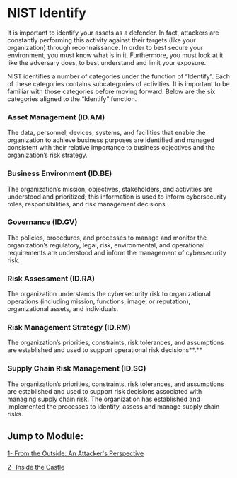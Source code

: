 NIST Identify
=============

It is important to identify your assets as a defender. In fact, attackers are
constantly performing this activity against their targets (like your
organization) through reconnaissance. In order to best secure your environment,
you must know what is in it. Furthermore, you must look at it like the adversary
does, to best understand and limit your exposure.

NIST identifies a number of categories under the function of “Identify”. Each of
these categories contains subcategories of activities. It is important to be
familiar with those categories before moving forward. Below are the six
categories aligned to the “Identify” function.

### Asset Management (ID.AM)

The data, personnel, devices, systems, and facilities that enable the
organization to achieve business purposes are identified and managed consistent
with their relative importance to business objectives and the organization’s
risk strategy.

### Business Environment (ID.BE)

The organization’s mission, objectives, stakeholders, and activities are
understood and prioritized; this information is used to inform cybersecurity
roles, responsibilities, and risk management decisions.

### Governance (ID.GV)

The policies, procedures, and processes to manage and monitor the organization’s
regulatory, legal, risk, environmental, and operational requirements are
understood and inform the management of cybersecurity risk.

### Risk Assessment (ID.RA)

The organization understands the cybersecurity risk to organizational operations
(including mission, functions, image, or reputation), organizational assets, and
individuals.

### Risk Management Strategy (ID.RM)

The organization’s priorities, constraints, risk tolerances, and assumptions are
established and used to support operational risk decisions**.**

### Supply Chain Risk Management (ID.SC)

The organization’s priorities, constraints, risk tolerances, and assumptions are
established and used to support risk decisions associated with managing supply
chain risk. The organization has established and implemented the processes to
identify, assess and manage supply chain risks.

Jump to Module:
---------------

[1- From the Outside: An Attacker's Perspective](./module1/index.md)

[2- Inside the Castle](./module2/index.md)
